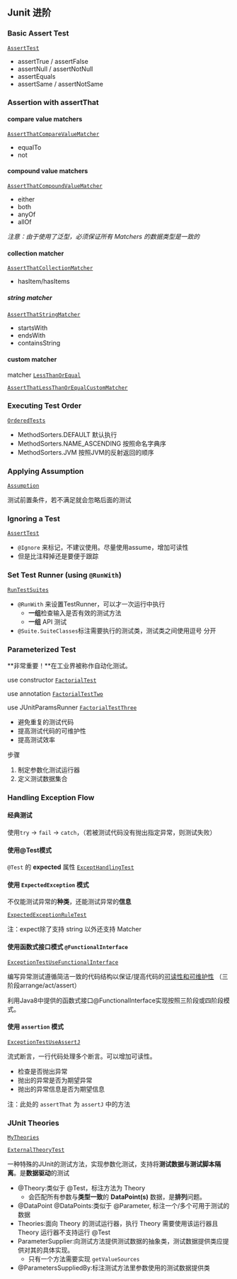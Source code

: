 ## Junit 进阶

### Basic Assert Test 
[`AssertTest`](https://github.com/InfiniteXyy/Test-Course-2018-autumn/blob/master/chapter03/src/test/java/main/AssertTest.java)
- assertTrue / assertFalse
- assertNull / assertNotNull
- assertEquals
- assertSame / assertNotSame




### Assertion with assertThat
#### compare value matchers
[`AssertThatCompareValueMatcher`](https://github.com/InfiniteXyy/Test-Course-2018-autumn/blob/master/chapter03/src/test/java/main/AssertThatCompareValueMatcher.java)
- equalTo
- not

#### compound value matchers
[`AssertThatCompoundValueMatcher`](https://github.com/InfiniteXyy/Test-Course-2018-autumn/blob/master/chapter03/src/test/java/main/AssertThatCompoundValueMatcher.java)

- either
- both
- anyOf
- allOf

*注意：由于使用了泛型，必须保证所有 Matchers 的数据类型是一致的*

#### collection matcher
[`AssertThatCollectionMatcher`](https://github.com/InfiniteXyy/Test-Course-2018-autumn/blob/master/chapter03/src/test/java/main/AssertThatCollectionMatcher.java)

- hasItem/hasItems

##### string matcher
[`AssertThatStringMatcher`](https://github.com/InfiniteXyy/Test-Course-2018-autumn/blob/master/chapter03/src/test/java/main/AssertThatStringMatcher.java)

- startsWith
- endsWith
- containsString

#### custom matcher
matcher [`LessThanOrEqual`](https://github.com/InfiniteXyy/Test-Course-2018-autumn/blob/master/chapter03/src/test/java/main/LessThanOrEqual.java)

[`AssertThatLessThanOrEqualCustomMatcher`](https://github.com/InfiniteXyy/Test-Course-2018-autumn/blob/master/chapter03/src/test/java/main/AssertThatLessThanOrEqualCustomMatcher.java)




### Executing Test Order
[`OrderedTests`](https://github.com/InfiniteXyy/Test-Course-2018-autumn/blob/master/chapter03/src/test/java/main/OrderedTests.java)

- MethodSorters.DEFAULT 默认执行
- MethodSorters.NAME_ASCENDING 按照命名字典序
- MethodSorters.JVM 按照JVM的反射返回的顺序




### Applying Assumption
[`Assumption`](https://github.com/InfiniteXyy/Test-Course-2018-autumn/blob/master/chapter03/src/test/java/main/Assumption.java)

测试前置条件，若不满足就会忽略后面的测试



### Ignoring a Test
[`AssertTest`](https://github.com/InfiniteXyy/Test-Course-2018-autumn/blob/master/chapter03/src/test/java/main/AssertTest.java)

- `@Ignore` 来标记，不建议使用。尽量使用assume，增加可读性
- 但是比注释掉还是要便于跟踪



### Set Test Runner (using `@RunWith`)
[`RunTestSuites`](https://github.com/InfiniteXyy/Test-Course-2018-autumn/blob/master/chapter03/src/test/java/main/RunTestSuites.java)

- `@RunWith` 来设置TestRunner，可以才一次运行中执行
  - **一组**检查输入是否有效的测试方法
  - **一组** API 测试
- `@Suite.SuiteClasses`标注需要执行的测试类，测试类之间使用逗号 分开



### Parameterized Test

**非常重要！**在工业界被称作自动化测试。

use constructor [`FactorialTest`](https://github.com/InfiniteXyy/Test-Course-2018-autumn/blob/master/chapter03/src/test/java/course/FactorialTest.java)

use annotation [`FactorialTestTwo`](https://github.com/InfiniteXyy/Test-Course-2018-autumn/blob/master/chapter03/src/test/java/course/FactorialTestTwo.java)

use JUnitParamsRunner [`FactorialTestThree`](https://github.com/InfiniteXyy/Test-Course-2018-autumn/blob/master/chapter03/src/test/java/course/FactorialTestThree.java)

- 避免重复的测试代码
- 提高测试代码的可维护性
- 提高测试效率

步骤
1. 制定参数化测试运行器
1. 定义测试数据集合



### Handling Exception Flow


#### 经典测试
使用`try` -> `fail` -> `catch`，（若被测试代码没有抛出指定异常，则测试失败）

#### 使用@Test模式
`@Test` 的 **expected** 属性
[`ExceptHandlingTest`](https://github.com/InfiniteXyy/Test-Course-2018-autumn/blob/master/chapter03/src/test/java/exceptions/ExceptHandlingTest.java)

#### 使用 `ExpectedException` 模式

不仅能测试异常的**种类**，还能测试异常的**信息**

[`ExpectedExceptionRuleTest`](https://github.com/InfiniteXyy/Test-Course-2018-autumn/blob/master/chapter03/src/test/java/exceptions/ExpectedExceptionRuleTest.java)

注：expect除了支持 string 以外还支持 Matcher


#### 使用函数式接口模式 `@FunctionalInterface`
[`ExceptionTestUseFunctionalInterface`](https://github.com/InfiniteXyy/Test-Course-2018-autumn/blob/master/chapter03/src/test/java/exceptions/ExceptionTestUseFunctionalInterface.java)

编写异常测试遵循简洁一致的代码结构以保证/提高代码的<u>可读性和可维护性</u> （三阶段arrange/act/assert）

利用Java8中提供的函数式接口@FunctionalInterface实现按照三阶段或四阶段模式。

#### 使用 `assertion` 模式

[`ExceptionTestUseAssertJ`](https://github.com/InfiniteXyy/Test-Course-2018-autumn/blob/master/chapter03/src/test/java/exceptions/ExceptionTestUseAssertJ.java)

流式断言，一行代码处理多个断言。可以增加可读性。

- 检查是否抛出异常
- 抛出的异常是否为期望异常
- 抛出的异常信息是否为期望信息

注：此处的 `assertThat` 为 `assertJ` 中的方法



### JUnit Theories
[`MyTheories`](https://github.com/InfiniteXyy/Test-Course-2018-autumn/blob/master/chapter03/src/test/java/theory/MyTheories.java)

[`ExternalTheoryTest`](https://github.com/InfiniteXyy/Test-Course-2018-autumn/blob/master/chapter03/src/test/java/theory/ExternalTheoryTest.java)

一种特殊的JUnit的测试方法，实现参数化测试，支持将**测试数据与测试脚本隔离**。是**数据驱动**的测试

- @Theory:类似于 @Test，标注方法为 Theory
  - 会匹配所有参数与**类型一致**的 **DataPoint(s)** 数据，是**排列**问题。
- @DataPoint @DataPoints:类似于 @Parameter, 标注一个/多个可用于测试的数据 
- Theories:面向 Theory 的测试运行器，执行 Theory 需要使用该运行器且 Theory 运行器不支持运行 @Test 
- ParameterSupplier:向测试方法提供测试数据的抽象类，测试数据提供类应提供对其的具体实现。 
  - 只有一个方法需要实现 `getValueSources`
- @ParametersSuppliedBy:标注测试方法里参数使用的测试数据提供类 